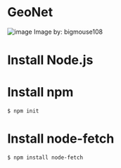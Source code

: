 # GeoNet

![image](https://user-images.githubusercontent.com/66270571/151686550-f5934531-2e51-40e1-b29d-e0a9be8e3634.png)
Image by: bigmouse108


# Install Node.js

# Install npm
```
$ npm init
```

# Install node-fetch
```
$ npm install node-fetch
```
